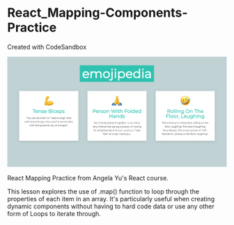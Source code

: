 # React_Mapping-Components-Practice

Created with CodeSandbox

<p align="center">
  <img src="https://github.com/tom-costa/React_Mapping-Components-Practice/blob/main/React-MappingComponents.png" alt="Project screenshot"/>
</p>

<p> React Mapping Practice from Angela Yu's React course.</p>
<p>This lesson explores the use of .map() function to loop through the properties of each item in an array. It's particularly useful when creating dynamic components without having to hard code data or use any other form of Loops to iterate through. </p>

